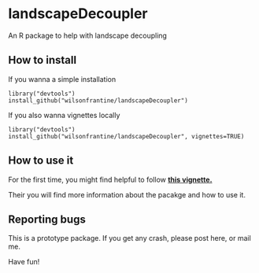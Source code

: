 # landscapeDecoupler

An R package to help with landscape decoupling

## How to install

If you wanna a simple installation

```{r}
library("devtools")
install_github("wilsonfrantine/landscapeDecoupler")
```

If you also wanna vignettes locally

```{r}
library("devtools")
install_github("wilsonfrantine/landscapeDecoupler", vignettes=TRUE)
```

## How to use it

For the first time, you might find helpful to follow <a href="https://wilsonfrantine.github.io/landscapeDecoupler/"> <b>this vignette. </b> </a>

Their you will find more information about the pacakge and how to use it.

## Reporting bugs

This is a prototype package. If you get any crash, please post here, or mail me.

Have fun!
